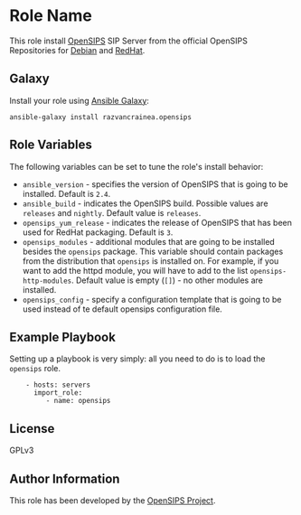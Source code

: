 Role Name
=========

This role install [OpenSIPS](http://opensips.org/) SIP Server from the
official OpenSIPS Repositories for [Debian](http://apt.opensips.org/) and
[RedHat](http://yum.opensips.org/).

Galaxy
------

Install your role using [Ansible
Galaxy](https://galaxy.ansible.com/razvancrainea/opensips):

```
ansible-galaxy install razvancrainea.opensips
```


Role Variables
--------------

The following variables can be set to tune the role's install behavior:
* `ansible_version` - specifies the version of OpenSIPS that is going to be
installed. Default is `2.4`.
* `ansible_build` - indicates the OpenSIPS build. Possible values are
`releases` and `nightly`. Default value is `releases`.
* `opensips_yum_release` - indicates the release of OpenSIPS that has been
used for RedHat packaging. Default is `3`.
* `opensips_modules` - additional modules that are going to be installed
besides the `opensips` package. This variable should contain packages from the
distribution that `opensips` is installed on. For example, if you want to add
the httpd module, you will have to add to the list `opensips-http-modules`. Default value is empty
(`[]`) - no other modules are installed.
* `opensips_config` - specify a configuration template that is going to be
used instead of te default opensips configuration file.

Example Playbook
----------------

Setting up a playbook is very simply: all you need to do is to load the
`opensips` role.

```
    - hosts: servers
      import_role:
         - name: opensips
```

License
-------

GPLv3

Author Information
------------------

This role has been developed by the [OpenSIPS Project](project@opensips.org).
